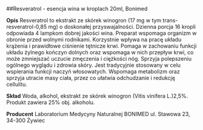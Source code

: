 ##Resveratrol - esencja wina w kroplach 20ml, Bonimed

**Opis** Resveratrol to ekstrakt ze skórek winogron (17 mg w tym trans-resveratrol-0,85 mg) o doskonałej przyswajalności. Dzienna porcja 16 kropli odpowiada 4 lampkom dobrej jakości wina. Preparat wspomaga organizm w obronie przed wolnymi rodnikami. Korzystnie wpływa na pracę układu krążenia i prawidłowe ciśnienie tętnicze krwi. Pomaga w zachowaniu funkcji układu żylnego kończyn dolnych oraz wspomaga w nich przepływ krwi, co może zmniejszać uczucie zmęczenia i ciężkości nóg. Sprzyja polepszeniu ogólnego wyglądu i zdrowia skóry. Jest tradycyjnie stosowany w celu wspierania funkcji naczyń włosowatych. Wspomaga metabolizm oraz sprzyja utracie masy ciała, przez co ułatwia odchudzanie i redukcję cellulitu.

**Skład** Woda, alkohol, ekstrakt ze skórek winogron (Vitis vinifera L.)2,5%. Produkt zawiera 25% obj. alkoholu.

**Producent** Laboratorium Medycyny Naturalnej BONIMED
ul. Stawowa 23, 34-300 Żywiec